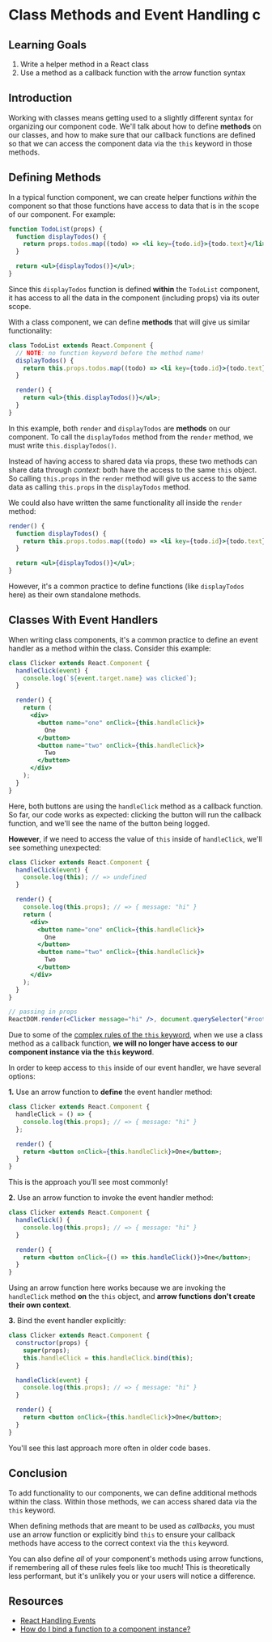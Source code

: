 # Class Methods and Event Handling c

## Learning Goals

1. Write a helper method in a React class
2. Use a method as a callback function with the arrow function syntax

## Introduction

Working with classes means getting used to a slightly different syntax for
organizing our component code. We'll talk about how to define **methods** on our
classes, and how to make sure that our callback functions are defined so that we
can access the component data via the `this` keyword in those methods.

## Defining Methods

In a typical function component, we can create helper functions _within_ the
component so that those functions have access to data that is in the scope of
our component. For example:

```jsx
function TodoList(props) {
  function displayTodos() {
    return props.todos.map((todo) => <li key={todo.id}>{todo.text}</li>);
  }

  return <ul>{displayTodos()}</ul>;
}
```

Since this `displayTodos` function is defined **within** the `TodoList`
component, it has access to all the data in the component (including props) via
its outer scope.

With a class component, we can define **methods** that will give us similar
functionality:

```jsx
class TodoList extends React.Component {
  // NOTE: no function keyword before the method name!
  displayTodos() {
    return this.props.todos.map((todo) => <li key={todo.id}>{todo.text}</li>);
  }

  render() {
    return <ul>{this.displayTodos()}</ul>;
  }
}
```

In this example, both `render` and `displayTodos` are **methods** on our
component. To call the `displayTodos` method from the `render` method, we must
write `this.displayTodos()`.

Instead of having access to shared data via props, these two methods can share
data through _context_: both have the access to the same `this` object. So
calling `this.props` in the `render` method will give us access to the same data
as calling `this.props` in the `displayTodos` method.

We could also have written the same functionality all inside the `render`
method:

```jsx
render() {
  function displayTodos() {
    return this.props.todos.map((todo) => <li key={todo.id}>{todo.text}</li>);
  }

  return <ul>{displayTodos()}</ul>;
}
```

However, it's a common practice to define functions (like `displayTodos` here)
as their own standalone methods.

## Classes With Event Handlers

When writing class components, it's a common practice to define an event handler
as a method within the class. Consider this example:

```jsx
class Clicker extends React.Component {
  handleClick(event) {
    console.log(`${event.target.name} was clicked`);
  }

  render() {
    return (
      <div>
        <button name="one" onClick={this.handleClick}>
          One
        </button>
        <button name="two" onClick={this.handleClick}>
          Two
        </button>
      </div>
    );
  }
}
```

Here, both buttons are using the `handleClick` method as a callback function. So
far, our code works as expected: clicking the button will run the callback
function, and we'll see the name of the button being logged.

**However**, if we need to access the value of `this` inside of `handleClick`,
we'll see something unexpected:

```jsx
class Clicker extends React.Component {
  handleClick(event) {
    console.log(this); // => undefined
  }

  render() {
    console.log(this.props); // => { message: "hi" }
    return (
      <div>
        <button name="one" onClick={this.handleClick}>
          One
        </button>
        <button name="two" onClick={this.handleClick}>
          Two
        </button>
      </div>
    );
  }
}

// passing in props
ReactDOM.render(<Clicker message="hi" />, document.querySelector("#root"));
```

Due to some of the [complex rules of the `this` keyword][this], when we use a
class method as a callback function, **we will no longer have access to our
component instance via the `this` keyword**.

[this]:
  https://developer.mozilla.org/en-US/docs/Web/JavaScript/Reference/Operators/this

In order to keep access to `this` inside of our event handler, we have several
options:

**1.** Use an arrow function to **define** the event handler method:

```jsx
class Clicker extends React.Component {
  handleClick = () => {
    console.log(this.props); // => { message: "hi" }
  };

  render() {
    return <button onClick={this.handleClick}>One</button>;
  }
}
```

This is the approach you'll see most commonly!

**2.** Use an arrow function to invoke the event handler method:

```jsx
class Clicker extends React.Component {
  handleClick() {
    console.log(this.props); // => { message: "hi" }
  }

  render() {
    return <button onClick={() => this.handleClick()}>One</button>;
  }
}
```

Using an arrow function here works because we are invoking the `handleClick`
method **on** the `this` object, and **arrow functions don't create their own
context**.

**3.** Bind the event handler explicitly:

```jsx
class Clicker extends React.Component {
  constructor(props) {
    super(props);
    this.handleClick = this.handleClick.bind(this);
  }

  handleClick(event) {
    console.log(this.props); // => { message: "hi" }
  }

  render() {
    return <button onClick={this.handleClick}>One</button>;
  }
}
```

You'll see this last approach more often in older code bases.

## Conclusion

To add functionality to our components, we can define additional methods within
the class. Within those methods, we can access shared data via the `this`
keyword.

When defining methods that are meant to be used as _callbacks_, you must use an
arrow function or explicitly bind `this` to ensure your callback methods have
access to the correct context via the `this` keyword.

You can also define _all_ of your component's methods using arrow functions, if
remembering all of these rules feels like too much! This is theoretically less
performant, but it's unlikely you or your users will notice a difference.

## Resources

- [React Handling Events](https://reactjs.org/docs/handling-events.html)
- [How do I bind a function to a component instance?](https://reactjs.org/docs/faq-functions.html#how-do-i-bind-a-function-to-a-component-instance)
